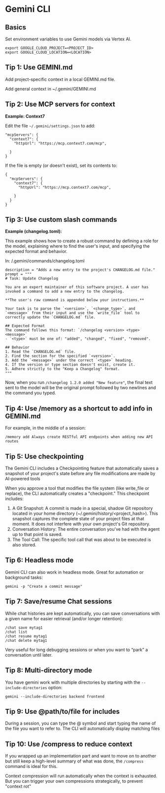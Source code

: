 # Gemini CLI 

## Basics
Set environment variables to use Gemini models via Vertex AI.
```
export GOOGLE_CLOUD_PROJECT=<PROJECT_ID>
export GOOGLE_CLOUD_LOCATION=<LOCATION>
```


## Tip 1: Use GEMINI.md
Add project-specific context in a local GEMINI.md file.

Add general context in ~/.gemini/GEMINI.md

## Tip 2: Use MCP servers for context

**Example: Context7**

Edit the file `~/.gemini/settings.json` to add:
```
"mcpServers": {
  "context7": {
    "httpUrl": "https://mcp.context7.com/mcp",
    
  }
}
```

If the file is empty (or doesn't exist), set its contents to:
```
{
  "mcpServers": {
    "context7": {
      "httpUrl": "https://mcp.context7.com/mcp",
      
    }
  }
}
```

## Tip 3: Use custom slash commands
**Example (changelog.toml):**

This example shows how to create a robust command by defining a role for the model, explaining where to find the user's input, and specifying the expected format and behavior.

In: <project>/.gemini/commands/changelog.toml
```
description = "Adds a new entry to the project's CHANGELOG.md file."
prompt = """
# Task: Update Changelog

You are an expert maintainer of this software project. A user has invoked a command to add a new entry to the changelog.

**The user's raw command is appended below your instructions.**

Your task is to parse the `<version>`, `<change_type>`, and `<message>` from their input and use the `write_file` tool to correctly update the `CHANGELOG.md` file.

## Expected Format
The command follows this format: `/changelog <version> <type> <message>`
- `<type>` must be one of: "added", "changed", "fixed", "removed".

## Behavior
1. Read the `CHANGELOG.md` file.
2. Find the section for the specified `<version>`.
3. Add the `<message>` under the correct `<type>` heading.
4. If the version or type section doesn't exist, create it.
5. Adhere strictly to the "Keep a Changelog" format.
"""
```


Now, when you run `/changelog 1.2.0 added "New feature"`, the final text sent to the model will be the original prompt followed by two newlines and the command you typed.


## Tip 4: Use /memory as a shortcut to add info in GEMINI.md
For example, in the middle of a session:

```
/memory add Always create RESTful API endpoints when adding new API routes
```

## Tip 5: Use checkpointing
The Gemini CLI includes a Checkpointing feature that automatically saves a snapshot of your project's state before any file modifications are made by AI-powered tools

When you approve a tool that modifies the file system (like write_file or replace), the CLI automatically creates a "checkpoint." This checkpoint includes:

1. A Git Snapshot: A commit is made in a special, shadow Git repository located in your home directory (~/.gemini/history/<project_hash>). This snapshot captures the complete state of your project files at that moment. It does not interfere with your own project's Git repository.
2. Conversation History: The entire conversation you've had with the agent up to that point is saved.
3. The Tool Call: The specific tool call that was about to be executed is also stored.

## Tip 6: Headless mode 
Gemini CLI can also work in headless mode. Great for automation or background tasks:

```
gemini -p "Create a commit message"
```

## Tip 7: Save/resume Chat sessions 
While chat histories are kept automatically, you can save conversations with a given name for easier retrieval (and/or longer retention):

```
/chat save mytag1
/chat list
/chat resume mytag1
/chat delete mytag1
```

Very useful for long debugging sessions or when you want to “park” a conversation until later.

## Tip 8: Multi-directory mode
You have gemini work with multiple directories by starting with the `--include-directories` option:

```
gemini --include-directories backend frontend
```

## Tip 9: Use @path/to/file for includes 
During a session, you can type the @ symbol and start typing the name of the file you want to refer to. The CLI will automatically display matching files

## Tip 10: Use /compress to reduce context 
If you wrapped up an implementation part and want to move on to another but still keep a high-level summary of what was done, the `/compress` command is ideal for this.

Context compression will run automatically when the context is exhausted. But you can trigger your own compressions strategically, to prevent "context rot"